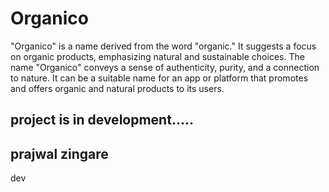 # Organico
"Organico" is a name derived from the word "organic." It suggests a focus on organic products, emphasizing natural and sustainable choices. The name "Organico" conveys a sense of authenticity, purity, and a connection to nature. It can be a suitable name for an app or platform that promotes and offers organic and natural products to its users.
## project is in development.....
## prajwal zingare
dev
